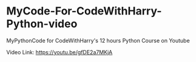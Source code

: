 # MyCode-For-CodeWithHarry-Python-video
MyPythonCode for CodeWithHarry's 12 hours Python Course on Youtube

Video Link: https://youtu.be/gfDE2a7MKjA
